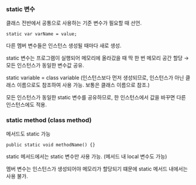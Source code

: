 ### static 변수

클래스 전반에서 공통으로 사용하는 기준 변수가 필요할 때 선언.

`static var varName = value;`

다른 멤버 변수들은 인스턴스 생성될 때마다 새로 생성.

static 변수는 프로그램이 실행되어 메모리에 올라갔을 때 딱 한 번 메모리 공간 할당 → 모든 인스턴스가 동일한 변수값 공유.

static variable = class variable (인스턴스보다 먼저 생성되므로, 인스턴스가 아닌 클래스 이름으로도 참조하여 사용 가능. 보통은 클래스 이름으로 참조.)

모든 인스턴스가 동일한 static 변수를 공유하므로, 한 인스턴스에서 값을 바꾸면 다른 인스턴스에도 적용.

### static method (class method)

메서드도 static 가능

`public static void methodName() {}`

static 메서드에서는 static 변수만 사용 가능. (메서드 내 local 변수도 가능)

멤버 변수는 인스턴스가 생성되어야 메모리가 할당되기 떄문에 static 메서드 내에서는 사용 불가.
